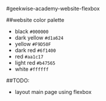 #geekwise-academy-website-flexbox

##website color palette

* black `#000000`
* dark yellow `#d1a624`
* yellow `#F9D50F`
* dark red `#6f1400`
* red `#aa1c17`
* light red `#b47565`
* white `#ffffff`

##TODO:
* layout main page using flexbox